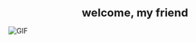 <h1 align="center" style="font-size: 22px"> welcome, my friend   </h1>

![GIF](https://github.com/ultrasev/ultrasev/assets/51262739/c3c43d8e-0174-4857-9a97-b6191be6ba78)

